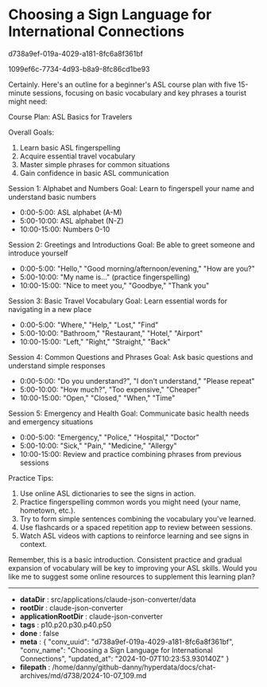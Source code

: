 # Choosing a Sign Language for International Connections

d738a9ef-019a-4029-a181-8fc6a8f361bf

1099ef6c-7734-4d93-b8a9-8fc86cd1be93

 Certainly. Here's an outline for a beginner's ASL course plan with five 15-minute sessions, focusing on basic vocabulary and key phrases a tourist might need:

Course Plan: ASL Basics for Travelers

Overall Goals:
1. Learn basic ASL fingerspelling
2. Acquire essential travel vocabulary
3. Master simple phrases for common situations
4. Gain confidence in basic ASL communication

Session 1: Alphabet and Numbers
Goal: Learn to fingerspell your name and understand basic numbers
- 0:00-5:00: ASL alphabet (A-M)
- 5:00-10:00: ASL alphabet (N-Z)
- 10:00-15:00: Numbers 0-10

Session 2: Greetings and Introductions
Goal: Be able to greet someone and introduce yourself
- 0:00-5:00: "Hello," "Good morning/afternoon/evening," "How are you?"
- 5:00-10:00: "My name is..." (practice fingerspelling)
- 10:00-15:00: "Nice to meet you," "Goodbye," "Thank you"

Session 3: Basic Travel Vocabulary
Goal: Learn essential words for navigating in a new place
- 0:00-5:00: "Where," "Help," "Lost," "Find"
- 5:00-10:00: "Bathroom," "Restaurant," "Hotel," "Airport"
- 10:00-15:00: "Left," "Right," "Straight," "Back"

Session 4: Common Questions and Phrases
Goal: Ask basic questions and understand simple responses
- 0:00-5:00: "Do you understand?", "I don't understand," "Please repeat"
- 5:00-10:00: "How much?", "Too expensive," "Cheaper"
- 10:00-15:00: "Open," "Closed," "When," "Time"

Session 5: Emergency and Health
Goal: Communicate basic health needs and emergency situations
- 0:00-5:00: "Emergency," "Police," "Hospital," "Doctor"
- 5:00-10:00: "Sick," "Pain," "Medicine," "Allergy"
- 10:00-15:00: Review and practice combining phrases from previous sessions

Practice Tips:
1. Use online ASL dictionaries to see the signs in action.
2. Practice fingerspelling common words you might need (your name, hometown, etc.).
3. Try to form simple sentences combining the vocabulary you've learned.
4. Use flashcards or a spaced repetition app to review between sessions.
5. Watch ASL videos with captions to reinforce learning and see signs in context.

Remember, this is a basic introduction. Consistent practice and gradual expansion of vocabulary will be key to improving your ASL skills. Would you like me to suggest some online resources to supplement this learning plan?

---

* **dataDir** : src/applications/claude-json-converter/data
* **rootDir** : claude-json-converter
* **applicationRootDir** : claude-json-converter
* **tags** : p10.p20.p30.p40.p50
* **done** : false
* **meta** : {
  "conv_uuid": "d738a9ef-019a-4029-a181-8fc6a8f361bf",
  "conv_name": "Choosing a Sign Language for International Connections",
  "updated_at": "2024-10-07T10:23:53.930140Z"
}
* **filepath** : /home/danny/github-danny/hyperdata/docs/chat-archives/md/d738/2024-10-07_109.md